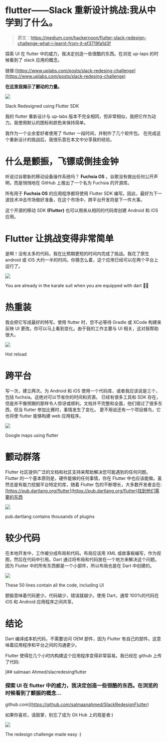 # flutter——Slack 重新设计挑战:我从中学到了什么。

> 原文：<https://medium.com/hackernoon/flutter-slack-redesign-challenge-what-i-learnt-from-it-ef3719fa1d3f>

探索 UI 在 flutter 中的威力，我决定创造一些很酷的东西。在浏览 up-laps 的时候看到了 slack 应用的概念。

链接:[https://www.uplabs.com/posts/slack-redesing-challenge](https://www.uplabs.com/posts/slack-redesing-challenge)

**在这里我揭示了颤动的力量。**

![](img/1dd7a820c1957cfbcb0a69f9c8b88dd6.png)

Slack Redesigned using Flutter SDK

我的 flutter 重新设计与 up-labs 版本不完全相同，但非常相似，我把它作为动力。我使用默认的图标和颜色来保持简单。

我作为一个业余爱好者使用了 flutter 一段时间，并制作了几个软件包。
在完成这个重新设计的挑战后，我很乐意在本文中分享我的经验。

# 什么是颤振，飞镖或倒挂金钟

听说过谷歌新的移动设备操作系统吗？ **Fuchsia OS** 。谷歌没有做出任何公开声明，而是悄悄地在 GitHub 上推出了一个名为 Fuchsia 的开源库。

所有用于 **Fuchsia OS** 的应用程序都将使用 Flutter SDK 编写。因此，最好为下一波技术冲击市场做好准备，在这个市场中，跨平台开发将是下一件大事。

这个开源的移动 SDK **(Flutter)** 也可以用来从相同的代码库创建 Android 和 iOS 应用。

# Flutter 让挑战变得非常简单

是啊！没有太多的代码，我在比预期更短的时间内完成了挑战。我花了原生 android 或 iOS 大约一半的时间。你猜怎么着，这个应用已经可以在两个平台上运行了。

![](img/e395d441fb4f1e0465d38ba11334ae83.png)

You are already in the karate suit when you are equipped with dart 🥊🥋

# 热重装

我会把它写成最好的特写。使用 flutter 时，您不必等待 Gradle 或 XCode 构建来反映 UI 更改。你可以马上看到变化。由于我的工作主要与 UI 相关，这对我帮助很大。

![](img/bd6fff823475d366e52f3cd46b25cff4.png)

Hot reload

# 跨平台

写一次，建立两次。为 Android 和 iOS 使用一个代码库，或者我应该说是三个，包括 fuchsia。这绝对可以节省你的时间和资源。
已经有很多工具和 SDK 存在，但是并不像预期的那样令人惊讶或顺利。文档并不完整和全面，他们错过了很多东西，但当 flutter 参加比赛时，事情发生了变化。
更不用说还有一个项目蜂鸟，它也将使 flutter 能够构建 web 应用程序。

![](img/9344f9c7f924c4f2eff6f69f3838be27.png)

Google maps using flutter

# 颤动群落

Flutter 社区提供广泛的文档和社区支持来帮助解决您可能遇到的任何问题。
Flutter 的一个基本原则是，硬件能做的任何事情，你在 Flutter 中也应该能做。虽然总是有能力挖掘平台特定的库，随着 Flutter 包的不断增长，大多数开发者会在:[https://pub.dartlang.org/flutter](https://pub.dartlang.org/flutter)找到他们需要的东西

![](img/8b23c9b66d2715c90538f158344a9e0c.png)

pub.dartlang contains thousands of plugins

# 较少代码

在本地开发中，工作被分成布局和代码。布局应该用 XML 或故事板编写，作为视图，然后在代码中引用。Dart 通过将布局和代码放在一个地方来解决这个问题。因为 Flutter 中的所有东西都是一个小部件，所以布局也是在 Dart 中创建的。

![](img/b37abd9161a1205624ff7be1641b6188.png)

These 50 lines contain all the code, including UI

颤振意味着代码更少。代码越少，错误就越少。使用 Dart，通常 100%的代码在 iOS 和 Android 应用程序之间共享。

# 结论

Dart 编译成本机代码，不需要访问 OEM 部件，因为 Flutter 有自己的部件。这意味着应用程序和平台之间的沟通更少。

Flutter 使得在几个小时内构建这个应用程序变得非常容易。我已经在 github 上传了代码:

[](https://github.com/salmaanahmed/SlackRedesignFlutter) [## salmaan Ahmed/slacredesingflutter

### 探索 UI 在 flutter 中的威力，我决定创造一些很酷的东西。在浏览的时候看到了颤振的概念…

github.com](https://github.com/salmaanahmed/SlackRedesignFlutter) 

如果你喜欢，请鼓掌，别忘了成为 Git Hub 上的观星者:)

![](img/72bef532b1d470c64c81b32042f219a7.png)

The redesign challenge made easy :)